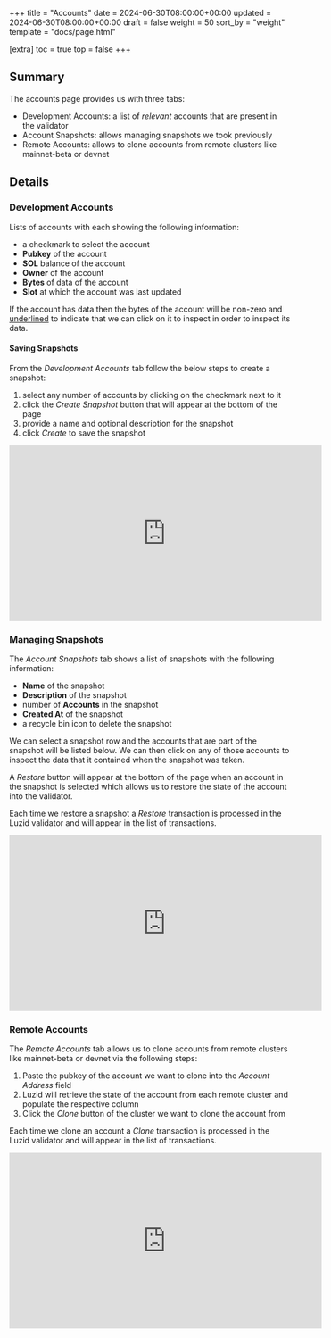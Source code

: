 +++
title = "Accounts"
date = 2024-06-30T08:00:00+00:00
updated = 2024-06-30T08:00:00+00:00
draft = false
weight = 50
sort_by = "weight"
template = "docs/page.html"

[extra]
toc = true
top = false
+++

## Summary

The accounts page provides us with three tabs:

- Development Accounts: a list of _relevant_ accounts that are present in the validator
- Account Snapshots: allows managing snapshots we took previously
- Remote Accounts: allows to clone accounts from remote clusters like mainnet-beta or devnet

## Details

### Development Accounts

Lists of accounts with each showing the following information:

- a checkmark to select the account
- **Pubkey** of the account
- **SOL** balance of the account
- **Owner** of the account
- **Bytes** of data of the account
- **Slot** at which the account was last updated

If the account has data then the bytes of the account will be non-zero and <ins>underlined</ins> to
indicate that we can click on it to inspect in order to inspect its data.

#### Saving Snapshots

From the _Development Accounts_ tab follow the below steps to create a snapshot:

1. select any number of accounts by clicking on the checkmark next to it
2. click the _Create Snapshot_ button that will appear at the bottom of the page
3. provide a name and optional description for the snapshot
4. click _Create_ to save the snapshot

<iframe width="560" height="315" src="https://www.youtube.com/embed/icacXbm3pdo?si=6aGOh9x9G3D1CIi5&amp;start=60" title="YouTube video player" frameborder="0" allow="accelerometer; autoplay; clipboard-write; encrypted-media; gyroscope; picture-in-picture; web-share" referrerpolicy="strict-origin-when-cross-origin" allowfullscreen></iframe>

### Managing Snapshots

The _Account Snapshots_ tab shows a list of snapshots with the following information:

- **Name** of the snapshot
- **Description** of the snapshot
- number of **Accounts** in the snapshot
- **Created At** of the snapshot
- a recycle bin icon to delete the snapshot

We can select a snapshot row and the accounts that are part of the snapshot will be listed below.
We can then click on any of those accounts to inspect the data that it contained when the
snapshot was taken.

A _Restore_ button will appear at the bottom of the page when an account in the snapshot is
selected which allows us to restore the state of the account into the validator.

Each time we restore a snapshot a _Restore_ transaction is processed in the Luzid validator and
will appear in the list of transactions.

<iframe width="560" height="315" src="https://www.youtube.com/embed/icacXbm3pdo?si=Xvg70dTSLW2Jx_4G&amp;start=138" title="YouTube video player" frameborder="0" allow="accelerometer; autoplay; clipboard-write; encrypted-media; gyroscope; picture-in-picture; web-share" referrerpolicy="strict-origin-when-cross-origin" allowfullscreen></iframe>

### Remote Accounts

The _Remote Accounts_ tab allows us to clone accounts from remote clusters like mainnet-beta or
devnet via the following steps:

1. Paste the pubkey of the account we want to clone into the _Account Address_ field
2. Luzid will retrieve the state of the account from each remote cluster and populate the
respective column
3. Click the _Clone_ button of the cluster we want to clone the account from

Each time we clone an account a _Clone_ transaction is processed in the Luzid validator and
will appear in the list of transactions.

<iframe width="560" height="315" src="https://www.youtube.com/embed/icacXbm3pdo?si=7xo9q7O2s3Ghwr2h&amp;start=335" title="YouTube video player" frameborder="0" allow="accelerometer; autoplay; clipboard-write; encrypted-media; gyroscope; picture-in-picture; web-share" referrerpolicy="strict-origin-when-cross-origin" allowfullscreen></iframe>
